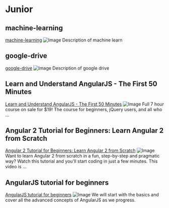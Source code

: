 # Junior


## machine-learning
[machine-learning](https://www.coursera.org/learn/machine-learning)
![Image](https://octodex.github.com/images/yaktocat.png)
Description of machine learn


## google-drive
[google-drive](https://github.com/googledrive/realtime-tasks/blob/master/app/index.html)
![Image](https://octodex.github.com/images/yaktocat.png)
Description of google drive

## Learn and Understand AngularJS - The First 50 Minutes
[Learn and Understand AngularJS - The First 50 Minutes](https://www.youtube.com/watch?v=-hxU6L_3s_k)
![Image](https://i.ytimg.com/vi/i9MHigUZKEM/default.jpg)
Full 7 hour course on sale for $19! The course for beginners, jQuery users, and all who ...

## Angular 2 Tutorial for Beginners: Learn Angular 2 from Scratch
[Angular 2 Tutorial for Beginners: Learn Angular 2 from Scratch](https://www.youtube.com/watch?v=i9MHigUZKEM)
![Image](https://i.ytimg.com/vi/_-CD_5YhJTA/default.jpg)
Want to learn Angular 2 from scratch in a fun, step-by-step and pragmatic way? Watch this tutorial and you'll start coding in just a few minutes. This video is ...

## AngularJS tutorial for beginners
[AngularJS tutorial for beginners](https://www.youtube.com/watch?v=ejBkOjEG6F0)
![Image](https://i.ytimg.com/vi/zKkUN-mJtPQ/default.jpg)
We will start with the basics and cover all the advanced concepts of AngularJS as we progress.